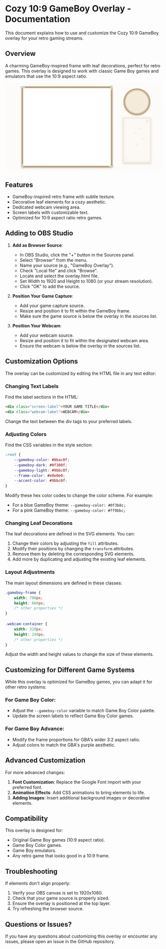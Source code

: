 # Cozy 10:9 GameBoy Overlay - Documentation

This document explains how to use and customize the Cozy 10:9 GameBoy overlay for your retro gaming streams.

## Overview

A charming GameBoy-inspired frame with leaf decorations, perfect for retro games. This overlay is designed to work with classic Game Boy games and emulators that use the 10:9 aspect ratio.

![Cozy 10:9 GameBoy Overlay](../../../docs/screenshots/cozy-10-9-gameboy.png)

## Features

- GameBoy-inspired retro frame with subtle texture.
- Decorative leaf elements for a cozy aesthetic.
- Dedicated webcam viewing area.
- Screen labels with customizable text.
- Optimized for 10:9 aspect ratio retro games.

## Adding to OBS Studio

1. **Add as Browser Source**:
   - In OBS Studio, click the "+" button in the Sources panel.
   - Select "Browser" from the menu.
   - Name your source (e.g., "GameBoy Overlay").
   - Check "Local file" and click "Browse".
   - Locate and select the overlay.html file.
   - Set Width to 1920 and Height to 1080 (or your stream resolution).
   - Click "OK" to add the source.

2. **Position Your Game Capture**:
   - Add your game capture source.
   - Resize and position it to fit within the GameBoy frame.
   - Make sure the game source is below the overlay in the sources list.

3. **Position Your Webcam**:
   - Add your webcam source.
   - Resize and position it to fit within the designated webcam area.
   - Ensure the webcam is below the overlay in the sources list.

## Customization Options

The overlay can be customized by editing the HTML file in any text editor:

### Changing Text Labels

Find the label sections in the HTML:

```html
<div class="screen-label">YOUR GAME TITLE</div>
<div class="webcam-label">WEBCAM</div>
```

Change the text between the div tags to your preferred labels.

### Adjusting Colors

Find the CSS variables in the style section:

```css
:root {
    --gameboy-color: #8bac0f;
    --gameboy-dark: #0f380f;
    --gameboy-light: #9bbc0f;
    --frame-color: #e0e0e0;
    --accent-color: #9bbc0f;
}
```

Modify these hex color codes to change the color scheme. For example:
- For a blue GameBoy theme: `--gameboy-color: #0f3b8c;`
- For a pink GameBoy theme: `--gameboy-color: #ff9bbc;`

### Changing Leaf Decorations

The leaf decorations are defined in the SVG elements. You can:
1. Change their colors by adjusting the `fill` attributes.
2. Modify their positions by changing the `transform` attributes.
3. Remove them by deleting the corresponding SVG elements.
4. Add more by duplicating and adjusting the existing leaf elements.

### Layout Adjustments

The main layout dimensions are defined in these classes:

```css
.gameboy-frame {
    width: 780px;
    height: 680px;
    /* other properties */
}

.webcam-container {
    width: 320px;
    height: 240px;
    /* other properties */
}
```

Adjust the width and height values to change the size of these elements.

## Customizing for Different Game Systems

While this overlay is optimized for GameBoy games, you can adapt it for other retro systems:

### For Game Boy Color:
- Adjust the `--gameboy-color` variable to match Game Boy Color palette.
- Update the screen labels to reflect Game Boy Color games.

### For Game Boy Advance:
- Modify the frame proportions for GBA's wider 3:2 aspect ratio.
- Adjust colors to match the GBA's purple aesthetic.

## Advanced Customization

For more advanced changes:

1. **Font Customization**: Replace the Google Font import with your preferred font.
2. **Animation Effects**: Add CSS animations to bring elements to life.
3. **Adding Images**: Insert additional background images or decorative elements.

## Compatibility

This overlay is designed for:
- Original Game Boy games (10:9 aspect ratio).
- Game Boy Color games.
- Game Boy emulators.
- Any retro game that looks good in a 10:9 frame.

## Troubleshooting

If elements don't align properly:
1. Verify your OBS canvas is set to 1920x1080.
2. Check that your game source is properly sized.
3. Ensure the overlay is positioned at the top layer.
4. Try refreshing the browser source.

## Questions or Issues?

If you have any questions about customizing this overlay or encounter any issues, please open an issue in the GitHub repository.

